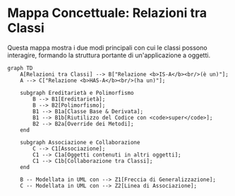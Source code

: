# Mappa Concettuale: Relazioni tra Classi

Questa mappa mostra i due modi principali con cui le classi possono interagire, formando la struttura portante di un'applicazione a oggetti.

```mermaid
graph TD
    A[Relazioni tra Classi] --> B["Relazione <b>IS-A</b><br/>(è un)"];
    A --> C["Relazione <b>HAS-A</b><br/>(ha un)"];

    subgraph Ereditarietà e Polimorfismo
        B --> B1[Ereditarietà];
        B --> B2[Polimorfismo];
        B1 --> B1a[Classe Base & Derivata];
        B1 --> B1b[Riutilizzo del Codice con <code>super</code>];
        B2 --> B2a[Override dei Metodi];
    end

    subgraph Associazione e Collaborazione
        C --> C1[Associazione];
        C1 --> C1a[Oggetti contenuti in altri oggetti];
        C1 --> C1b[Collaborazione tra Classi];
    end

    B -- Modellata in UML con --> Z1[Freccia di Generalizzazione];
    C -- Modellata in UML con --> Z2[Linea di Associazione];

```
